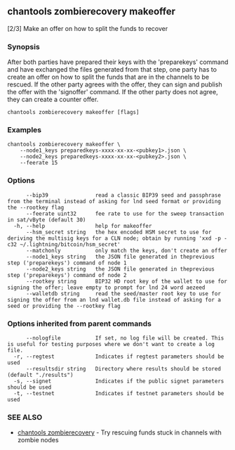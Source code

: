 ## chantools zombierecovery makeoffer

[2/3] Make an offer on how to split the funds to recover

### Synopsis

After both parties have prepared their keys with the
'preparekeys' command and have  exchanged the files generated from that step,
one party has to create an offer on how to split the funds that are in the
channels to be rescued.
If the other party agrees with the offer, they can sign and publish the offer
with the 'signoffer' command. If the other party does not agree, they can create
a counter offer.

```
chantools zombierecovery makeoffer [flags]
```

### Examples

```
chantools zombierecovery makeoffer \
	--node1_keys preparedkeys-xxxx-xx-xx-<pubkey1>.json \
	--node2_keys preparedkeys-xxxx-xx-xx-<pubkey2>.json \
	--feerate 15
```

### Options

```
      --bip39               read a classic BIP39 seed and passphrase from the terminal instead of asking for lnd seed format or providing the --rootkey flag
      --feerate uint32      fee rate to use for the sweep transaction in sat/vByte (default 30)
  -h, --help                help for makeoffer
      --hsm_secret string   the hex encoded HSM secret to use for deriving the multisig keys for a CLN node; obtain by running 'xxd -p -c32 ~/.lightning/bitcoin/hsm_secret'
      --matchonly           only match the keys, don't create an offer
      --node1_keys string   the JSON file generated in theprevious step ('preparekeys') command of node 1
      --node2_keys string   the JSON file generated in theprevious step ('preparekeys') command of node 2
      --rootkey string      BIP32 HD root key of the wallet to use for signing the offer; leave empty to prompt for lnd 24 word aezeed
      --walletdb string     read the seed/master root key to use for signing the offer from an lnd wallet.db file instead of asking for a seed or providing the --rootkey flag
```

### Options inherited from parent commands

```
      --nologfile           If set, no log file will be created. This is useful for testing purposes where we don't want to create a log file.
  -r, --regtest             Indicates if regtest parameters should be used
      --resultsdir string   Directory where results should be stored (default "./results")
  -s, --signet              Indicates if the public signet parameters should be used
  -t, --testnet             Indicates if testnet parameters should be used
```

### SEE ALSO

* [chantools zombierecovery](chantools_zombierecovery.md)	 - Try rescuing funds stuck in channels with zombie nodes

